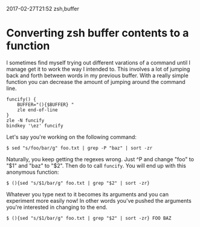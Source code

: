 2017-02-27T21:52 zsh,buffer
# Converting zsh buffer contents to a function

I sometimes find myself trying out different varations of a command until I manage get it to work the way I intended to. This involves a lot of jumping back and forth between words in my previous buffer. With a really simple function you can decrease the amount of jumping around the command line.

    funcify() {
        BUFFER="(){$BUFFER} "
        zle end-of-line
    }
    zle -N funcify
    bindkey '\ez' funcify

Let's say you're working on the following command:

    $ sed "s/foo/bar/g" foo.txt | grep -P "baz" | sort -zr

Naturally, you keep getting the regexes wrong. Just ^P and change "foo" to "$1" and "baz" to "$2". Then do <esc-z> to call `funcify`. You will end up with this anonymous function:

    $ (){sed "s/$1/bar/g" foo.txt | grep "$2" | sort -zr}

Whatever you type next to it becomes its arguments and you can experiment more easily now! In other words you've pushed the arguments you're interested in changing to the end.

    $ (){sed "s/$1/bar/g" foo.txt | grep "$2" | sort -zr} FOO BAZ
